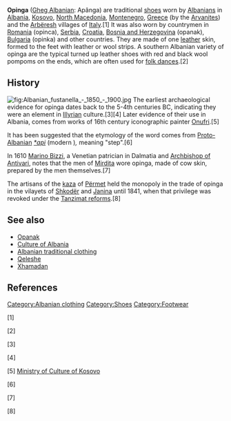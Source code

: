 **Opinga** ([Gheg Albanian](Gheg_Albanian "wikilink"): Apânga) are
traditional [shoes](shoes "wikilink") worn by
[Albanians](Albanians "wikilink") in [Albania](Albania "wikilink"),
[Kosovo](Kosovo "wikilink"), [North
Macedonia](North_Macedonia "wikilink"),
[Montenegro](Montenegro "wikilink"), [Greece](Greece "wikilink") (by the
[Arvanites](Arvanites "wikilink")) and the
[Arbëresh](Arbëresh "wikilink") villages of
[Italy](Italy "wikilink").[1] It was also worn by countrymen in
[Romania](Romania "wikilink") (opinca), [Serbia](Serbia "wikilink"),
[Croatia](Croatia "wikilink"), [Bosnia and
Herzegovina](Bosnia_and_Herzegovina "wikilink") (opanak),
[Bulgaria](Bulgaria "wikilink") (opinka) and other countries. They are
made of one [leather](leather "wikilink") skin, formed to the feet with
leather or wool strips. A southern Albanian variety of opinga are the
typical turned up leather shoes with red and black wool pompoms on the
ends, which are often used for [folk
dances](list_of_Albanian_dances "wikilink").[2]

## History

![](Albanian_fustanella_-_1850_-_1900.jpg "fig:Albanian_fustanella_-_1850_-_1900.jpg")
The earliest archaeological evidence for opinga dates back to the 5-4th
centuries BC, indicating they were an element in
[Illyrian](Illyrians "wikilink") culture.[3][4] Later evidence of their
use in Albania, comes from works of 16th century iconographic painter
[Onufri](Onufri "wikilink").[5]

It has been suggested that the etymology of the word comes from
[Proto-Albanian](Proto-Albanian_language "wikilink")
*[\*api](wikt:*api "wikilink")* (modern )*,* meaning "step".[6]

In 1610 [Marino Bizzi](Marino_Bizzi "wikilink"), a Venetian patrician in
Dalmatia and [Archbishop of
Antivari](Roman_Catholic_Archdiocese_of_Bar "wikilink"), notes that the
men of [Mirdita](Mirdita "wikilink") wore opinga, made of cow skin,
prepared by the men themselves.[7]

The artisans of the [kaza](Sanjak_of_Delvina "wikilink") of
[Përmet](Përmet "wikilink") held the monopoly in the trade of opinga in
the vilayets of [Shkodër](Scutari_Vilayet "wikilink") and
[Janina](Janina_Vilayet "wikilink") until 1841, when that privilege was
revoked under the [Tanzimat reforms](Tanzimat_reforms "wikilink").[8]

## See also

-   [Opanak](Opanak "wikilink")
-   [Culture of Albania](Culture_of_Albania "wikilink")
-   [Albanian traditional
    clothing](Albanian_traditional_clothing "wikilink")
-   [Qeleshe](Qeleshe "wikilink")
-   [Xhamadan](Xhamadan "wikilink")

## References

[Category:Albanian clothing](Category:Albanian_clothing "wikilink")
[Category:Shoes](Category:Shoes "wikilink")
[Category:Footwear](Category:Footwear "wikilink")

[1]

[2]

[3]

[4]

[5] [Ministry of Culture of
Kosovo](http://dtk.rks-gov.net/tkk_objekti_en.aspx?id=9833)

[6]

[7]

[8]